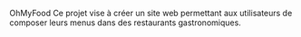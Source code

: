 OhMyFood
Ce projet vise à créer un site web permettant aux utilisateurs de composer leurs menus dans des restaurants gastronomiques.
